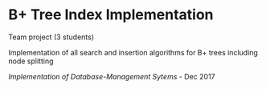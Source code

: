 # B+ Tree Index Implementation

Team project (3 students)

Implementation of all search and insertion algorithms for B+ trees including node splitting

*Implementation of Database-Management Sytems* - Dec 2017
